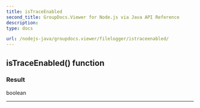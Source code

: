 ```yaml
---
title: isTraceEnabled
second_title: GroupDocs.Viewer for Node.js via Java API Reference
description: 
type: docs

url: /nodejs-java/groupdocs.viewer/filelogger/istraceenabled/
---
```


## isTraceEnabled()  function


### Result
boolean


---



